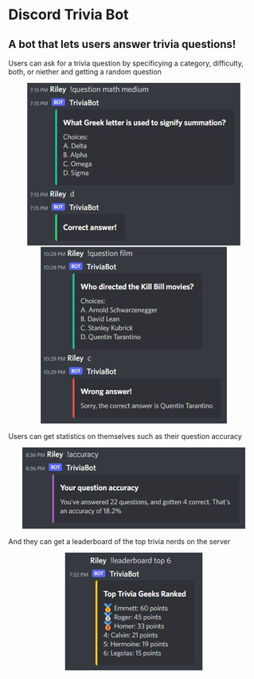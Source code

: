 # Discord Trivia Bot
## A bot that lets users answer trivia questions!

Users can ask for a trivia question by specificying a category, difficulty, both, or niether and getting a random question

<p align="center">
  <img src="https://github.com/nrfletcher/trivia-bot/blob/main/docs/questionright.JPG"/>
  <img src="https://github.com/nrfletcher/trivia-bot/blob/main/docs/questionwrong.JPG"/>
</p>

Users can get statistics on themselves such as their question accuracy

<p align="center">
  <img src="https://github.com/nrfletcher/trivia-bot/blob/main/docs/pyaccuracy.JPG"/>
</p>

And they can get a leaderboard of the top trivia nerds on the server

<p align="center">
  <img src="https://github.com/nrfletcher/trivia-bot/blob/main/docs/pyleaderboard.JPG"/>
</p>
